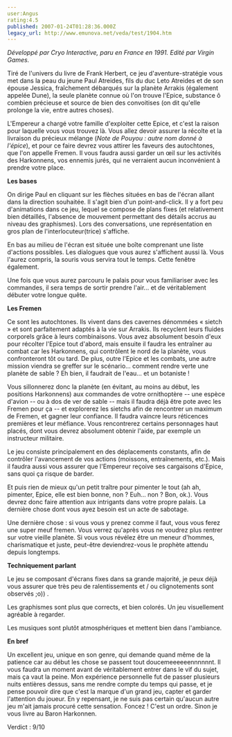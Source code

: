 ```yaml
---
user:Angus
rating:4.5
published: 2007-01-24T01:28:36.000Z
legacy_url: http://www.emunova.net/veda/test/1904.htm
---
```

_Développé par Cryo Interactive, paru en France en 1991\. Edité par Virgin Games._  

  

Tiré de l'univers du livre de Frank Herbert, ce jeu d'aventure-stratégie vous met dans la peau du jeune Paul Atreides, fils du duc Leto Atreides et de son épouse Jessica, fraîchement débarqués sur la planète Arrakis (également appelée Dune), la seule planète connue où l'on trouve l'Epice, substance ô combien précieuse et source de bien des convoitises (on dit qu'elle prolonge la vie, entre autres choses).  

  

L'Empereur a chargé votre famille d'exploiter cette Epice, et c'est la raison pour laquelle vous vous trouvez là. Vous allez devoir assurer la récolte et la livraison du précieux mélange (_Note de Pouyou : autre nom donné à l'épice_), et pour ce faire devrez vous attirer les faveurs des autochtones, que l'on appelle Fremen. Il vous faudra aussi garder un œil sur les activités des Harkonnens, vos ennemis jurés, qui ne verraient aucun inconvénient à prendre votre place.  

  

**Les bases**  

  

On dirige Paul en cliquant sur les flèches situées en bas de l'écran allant dans la direction souhaitée. Il s'agit bien d'un point-and-click. Il y a fort peu d'animations dans ce jeu, lequel se compose de plans fixes (et relativement bien détaillés, l'absence de mouvement permettant des détails accrus au niveau des graphismes). Lors des conversations, une représentation en gros plan de l'interlocuteur(trice) s'affiche.  

En bas au milieu de l'écran est située une boîte comprenant une liste d'actions possibles. Les dialogues que vous aurez s'affichent aussi là. Vous l'aurez compris, la souris vous servira tout le temps. Cette fenêtre également.  

Une fois que vous aurez parcouru le palais pour vous familiariser avec les commandes, il sera temps de sortir prendre l'air... et de véritablement débuter votre longue quête.  

  

**Les Fremen**  

  

Ce sont les autochtones. Ils vivent dans des cavernes dénommées « sietch » et sont parfaitement adaptés à la vie sur Arrakis. Ils recyclent leurs fluides corporels grâce à leurs combinaisons. Vous avez absolument besoin d'eux pour récolter l'Epice tout d'abord, mais ensuite il faudra les entraîner au combat car les Harkonnens, qui contrôlent le nord de la planète, vous confronteront tôt ou tard. De plus, outre l'Epice et les combats, une autre mission viendra se greffer sur le scénario... comment rendre verte une planète de sable ? Eh bien, il faudrait de l'eau... et un botaniste !  

  

Vous sillonnerez donc la planète (en évitant, au moins au début, les positions Harkonnens) aux commandes de votre ornithoptère -- une espèce d'avion -- ou à dos de ver de sable -- mais il faudra déjà être pote avec les Fremen pour ça -- et explorerez les sietchs afin de rencontrer un maximum de Fremen, et gagner leur confiance. Il faudra vaincre leurs réticences premières et leur méfiance. Vous rencontrerez certains personnages haut placés, dont vous devrez absolument obtenir l'aide, par exemple un instructeur militaire.  

Le jeu consiste principalement en des déplacements constants, afin de contrôler l'avancement de vos actions (moissons, entraînements, etc.). Mais il faudra aussi vous assurer que l'Empereur reçoive ses cargaisons d'Epice, sans quoi ça risque de barder.  

Et puis rien de mieux qu'un petit traître pour pimenter le tout (ah ah, pimenter, Epice, elle est bien bonne, non ? Euh... non ? Bon, ok.). Vous devrez donc faire attention aux intrigants dans votre propre palais. La dernière chose dont vous ayez besoin est un acte de sabotage.  

  

Une dernière chose : si vous vous y prenez comme il faut, vous vous ferez une super meuf fremen. Vous verrez qu'après vous ne voudrez plus rentrer sur votre vieille planète. Si vous vous révélez être un meneur d'hommes, charismatique et juste, peut-être deviendrez-vous le prophète attendu depuis longtemps.  

  

**Techniquement parlant**  

  

Le jeu se composant d'écrans fixes dans sa grande majorité, je peux déjà vous assurer que très peu de ralentissements et / ou clignotements sont observés ;o)) .  

Les graphismes sont plus que corrects, et bien colorés. Un jeu visuellement agréable à regarder.  

Les musiques sont plutôt atmosphériques et mettent bien dans l'ambiance.  

  

**En bref**  

  

Un excellent jeu, unique en son genre, qui demande quand même de la patience car au début les chose se passent tout doucemeeeeeennnnnnt. Il vous faudra un moment avant de véritablement entrer dans le vif du sujet, mais ça vaut la peine. Mon expérience personnelle fut de passer plusieurs nuits entières dessus, sans me rendre compte du temps qui passe, et je pense pouvoir dire que c'est la marque d'un grand jeu, capter et garder l'attention du joueur. En y repensant, je ne suis pas certain qu'aucun autre jeu m'ait jamais procuré cette sensation. Foncez ! C'est un ordre. Sinon je vous livre au Baron Harkonnen.  

  

Verdict : 9/10
